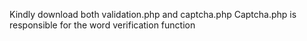 Kindly download both validation.php and captcha.php
Captcha.php is responsible for the word verification function
